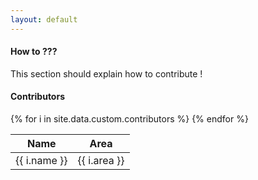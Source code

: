 ```yaml
---
layout: default
---
```

<div class="container">
  <section>
    <h4>How to ???</h4>
    <p>This section should explain how to contribute !</p>
  </section>

  <section>
    <h4>Contributors</h4>
  <table class="table table-hover">
    <thead>
      <tr>
        <th>Name</th>
        <th>Area</th>
      </tr>
    </thead>
    <tbody>
    {% for i in site.data.custom.contributors %}
      <tr>
          <td>{{ i.name }}</td>
          <td>{{ i.area }}</td>
      </tr>
      {% endfor %}
    </tbody>
  </table>
  </section>
	
</div>

